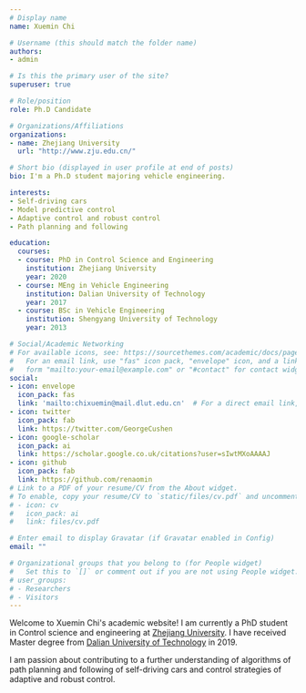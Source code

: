 ```yaml
---
# Display name
name: Xuemin Chi

# Username (this should match the folder name)
authors:
- admin

# Is this the primary user of the site?
superuser: true

# Role/position
role: Ph.D Candidate

# Organizations/Affiliations
organizations: 
- name: Zhejiang University
  url: "http://www.zju.edu.cn/"

# Short bio (displayed in user profile at end of posts)
bio: I'm a Ph.D student majoring vehicle engineering.

interests:
- Self-driving cars
- Model predictive control
- Adaptive control and robust control
- Path planning and following

education:
  courses:
  - course: PhD in Control Science and Engineering
    institution: Zhejiang University
    year: 2020
  - course: MEng in Vehicle Engineering
    institution: Dalian University of Technology
    year: 2017
  - course: BSc in Vehicle Engineering
    institution: Shengyang University of Technology
    year: 2013

# Social/Academic Networking
# For available icons, see: https://sourcethemes.com/academic/docs/page-builder/#icons
#   For an email link, use "fas" icon pack, "envelope" icon, and a link in the
#   form "mailto:your-email@example.com" or "#contact" for contact widget.
social:
- icon: envelope
  icon_pack: fas
  link: 'mailto:chixuemin@mail.dlut.edu.cn'  # For a direct email link, use "mailto:test@example.org".
- icon: twitter
  icon_pack: fab
  link: https://twitter.com/GeorgeCushen
- icon: google-scholar
  icon_pack: ai
  link: https://scholar.google.co.uk/citations?user=sIwtMXoAAAAJ
- icon: github
  icon_pack: fab
  link: https://github.com/renaomin
# Link to a PDF of your resume/CV from the About widget.
# To enable, copy your resume/CV to `static/files/cv.pdf` and uncomment the lines below.
# - icon: cv
#   icon_pack: ai
#   link: files/cv.pdf

# Enter email to display Gravatar (if Gravatar enabled in Config)
email: ""

# Organizational groups that you belong to (for People widget)
#   Set this to `[]` or comment out if you are not using People widget.
# user_groups:
# - Researchers
# - Visitors
---
```


Welcome to Xuemin Chi's academic website! I am currently a PhD student in Control science and engineering at [Zhejiang University](http://www.zju.edu.cn/). I have received Master degree from [Dalian University of Technology](http://www.dlut.edu.cn) in 2019.

I am passion about contributing to a further understanding of algorithms of path planning and following of self-driving cars and control strategies of adaptive and robust control.

